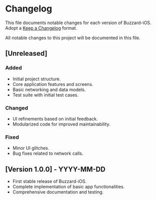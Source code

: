 # Changelog

This file documents notable changes for each version of Buzzard-iOS. Adopt a [Keep a Changelog](https://keepachangelog.com/en/1.0.0/) format.

All notable changes to this project will be documented in this file.

## [Unreleased]

### Added
- Initial project structure.
- Core application features and screens.
- Basic networking and data models.
- Test suite with initial test cases.

### Changed
- UI refinements based on initial feedback.
- Modularized code for improved maintainability.

### Fixed
- Minor UI glitches.
- Bug fixes related to network calls.

## [Version 1.0.0] - YYYY-MM-DD
- First stable release of Buzzard-iOS.
- Complete implementation of basic app functionalities.
- Comprehensive documentation and testing.
